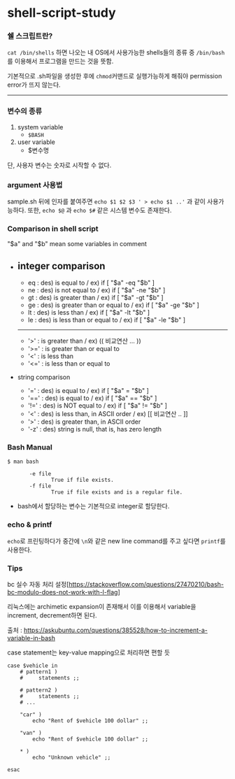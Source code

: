 # shell-script-study


### 쉘 스크립트란? 
`cat /bin/shells` 하면 나오는 내 OS에서 사용가능한 shells들의 종류 중 `/bin/bash`를 이용해서 프로그램을 만드는 것을 뜻함.

기본적으로 .sh파일을 생성한 후에 `chmod`커맨드로 실행가능하게 해줘야 permission error가 뜨지 않는다.

---

### 변수의 종류
1. system variable
    - `$BASH` 
2. user variable
    - $변수명

단, 사용자 변수는 숫자로 시작할 수 없다.


### argument 사용법
sample.sh 뒤에 인자를 붙여주면 `echo $1 $2 $3 ' > echo $1 ..'` 과 같이 사용가능하다.
또한, `echo $@` 과 `echo $#` 같은 시스템 변수도 존재한다.

### Comparison in shell script
"$a" and "$b" mean some variables in comment

- integer comparison
    ---
    - eq : des) is equal to / ex) if [ "$a" -eq "$b" ]
    - ne : des) is not equal to / ex) if [ "$a" -ne "$b" ]
    - gt : des) is greater than / ex) if [ "$a" -gt "$b" ]
    - ge : des) is greater than or equal to / ex) if [ "$a" -ge "$b" ]
    - lt : des) is less than / ex) if [ "$a" -lt "$b" ]
    - le : des) is less than or equal to / ex) if [ "$a" -le "$b" ]
    ---
    - '>' : is greater than / ex) (( 비교연산 ... ))
    - '>=' : is greater than or equal to
    - '<' : is less than
    - '<=' : is less than or equal to
    

- string comparison
    - '=' : des) is equal to / ex) if [ "$a" = "$b" ]
    - '==' : des) is equal to / ex) if [ "$a" == "$b" ]
    - '!=' : des) is NOT equal to / ex) if [ "$a" != "$b" ]
    - '<' : des) is less than, in ASCII order / ex) [[ 비교연산 .. ]]
    - '>' : des) is greater than, in ASCII order
    - '-z' : des) string is null, that is, has zero length

### Bash Manual
```
$ man bash

       -e file
              True if file exists.
       -f file
              True if file exists and is a regular file.
```
- bash에서 할당하는 변수는 기본적으로 integer로 할당한다.

### echo & printf
`echo`로 프린팅하다가 중간에 `\n`와 같은 new line command를 주고 싶다면 `printf`를 사용한다.

### Tips

bc 실수 자동 처리 설정[https://stackoverflow.com/questions/27470210/bash-bc-modulo-does-not-work-with-l-flag]

리눅스에는 archimetic expansion이 존재해서 이를 이용해서 variable을 increment, decrement하면 된다.

출처 : https://askubuntu.com/questions/385528/how-to-increment-a-variable-in-bash

case statement는 key-value mapping으로 처리하면 편할 듯
```shell
case $vehicle in 
    # pattern1 )
    #     statements ;;

    # pattern2 )
    #     statements ;;
    # ...

    "car" ) 
        echo "Rent of $vehicle 100 dollar" ;;

    "van" ) 
        echo "Rent of $vehicle 100 dollar" ;;

    * )
        echo "Unknown vehicle" ;;

esac
```